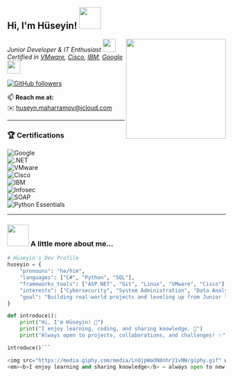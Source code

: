 <h2> Hi, I'm Hüseyin! <img src="https://media.giphy.com/media/mGcNjsfWAjY5AEZNw6/giphy.gif" width="50"></h2>
<img align='right' src="https://media.giphy.com/media/ieyl9zmCjO4b4t6qoY/giphy.gif" width="230">

<p><em>Junior Developer & IT Enthusiast <img src="https://media.giphy.com/media/fYSnHlufseco8Fh93Z/giphy.gif" width="30"><br>
Certified in <a href="https://www.vmware.com/">VMware</a>, <a href="https://www.cisco.com/">Cisco</a>, <a href="https://www.ibm.com/">IBM</a>, <a href="https://about.google/">Google</a> 
<img src="https://media.giphy.com/media/WUlplcMpOCEmTGBtBW/giphy.gif" width="30"> 
</em></p>

[![GitHub followers](https://img.shields.io/github/followers/huseynmhrrmv?label=follow&style=social)](https://github.com/huseynmhrrmv)

📫 **Reach me at:**  
✉️ [huseyn.maharramov@icloud.com](mailto:huseyn.maharramov@icloud.com)

---

### 🏆 Certifications

![Google](https://img.shields.io/badge/Google-Data_Analytics-blue?style=for-the-badge&logo=google)  
![.NET](https://img.shields.io/badge/.NET-Full_Stack-purple?style=for-the-badge&logo=dotnet)  
![VMware](https://img.shields.io/badge/VMware-vSphere-lightgrey?style=for-the-badge&logo=vmware)  
![Cisco](https://img.shields.io/badge/Cisco-Networking-blue?style=for-the-badge&logo=cisco)  
![IBM](https://img.shields.io/badge/IBM-Hardware-darkblue?style=for-the-badge&logo=ibm)  
![Infosec](https://img.shields.io/badge/Infosec-Python_Cybersecurity-yellow?style=for-the-badge)  
![SOAP](https://img.shields.io/badge/SOAP-Web_Services-orange?style=for-the-badge)  
![Python Essentials](https://img.shields.io/badge/Python-Essentials_1-green?style=for-the-badge&logo=python)

---

### <img src="https://media.giphy.com/media/VgCDAzcKvsR6OM0uWg/giphy.gif" width="50"> A little more about me...  

```python
# Hüseyin's Dev Profile
huseyin = {
    "pronouns": "he/him",
    "languages": ["C#", "Python", "SQL"],
    "frameworks_tools": ["ASP.NET", "Git", "Linux", "VMware", "Cisco"],
    "interests": ["Cybersecurity", "System Administration", "Data Analytics"],
    "goal": "Building real-world projects and leveling up from Junior to Mid-Level Dev 🚀"
}

def introduce():
    print("Hi, I'm Hüseyin! 👋")
    print("I enjoy learning, coding, and sharing knowledge. 🚀")
    print("Always open to projects, collaborations, and challenges! ✨")

introduce()```

<img src="https://media.giphy.com/media/LnQjpWaON8nhr21vNW/giphy.gif" width="60"> 
<em><b>I enjoy learning and sharing knowledge</b> — always open to new projects, collaborations, and challenges! ✨</em>

